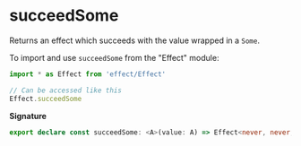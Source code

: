 # succeedSome

Returns an effect which succeeds with the value wrapped in a `Some`.

To import and use `succeedSome` from the "Effect" module:

```ts
import * as Effect from 'effect/Effect'

// Can be accessed like this
Effect.succeedSome
```

**Signature**

```ts
export declare const succeedSome: <A>(value: A) => Effect<never, never, Option.Option<A>>
```

